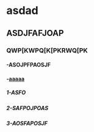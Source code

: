 # asdad
## ASDJFAFJOAP
### QWP[KWPQ[K[PKRWQ[PK
#### -ASOJPFPAOSJF
#### -[aaaaa](https://builtin.com/data-science/sql-order-of-execution)
 ##### 1-**ASFO**
 ##### 2-**SAFPOJPOAS**
 ##### 3-**AOSFAPOSJF**
